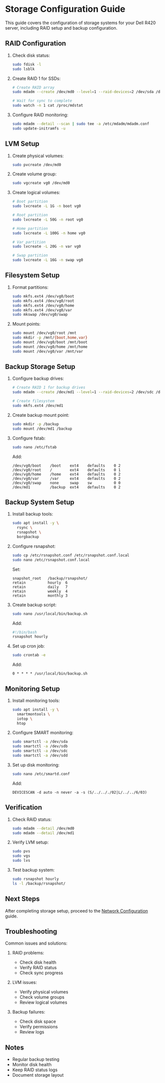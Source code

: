 # Storage Configuration Guide

This guide covers the configuration of storage systems for your Dell R420 server, including RAID setup and backup configuration.

## RAID Configuration
1. Check disk status:
   ```bash
   sudo fdisk -l
   sudo lsblk
   ```

2. Create RAID 1 for SSDs:
   ```bash
   # Create RAID array
   sudo mdadm --create /dev/md0 --level=1 --raid-devices=2 /dev/sda /dev/sdb
   
   # Wait for sync to complete
   sudo watch -n 1 cat /proc/mdstat
   ```

3. Configure RAID monitoring:
   ```bash
   sudo mdadm --detail --scan | sudo tee -a /etc/mdadm/mdadm.conf
   sudo update-initramfs -u
   ```

## LVM Setup
1. Create physical volumes:
   ```bash
   sudo pvcreate /dev/md0
   ```

2. Create volume group:
   ```bash
   sudo vgcreate vg0 /dev/md0
   ```

3. Create logical volumes:
   ```bash
   # Boot partition
   sudo lvcreate -L 1G -n boot vg0
   
   # Root partition
   sudo lvcreate -L 50G -n root vg0
   
   # Home partition
   sudo lvcreate -L 100G -n home vg0
   
   # Var partition
   sudo lvcreate -L 20G -n var vg0
   
   # Swap partition
   sudo lvcreate -L 16G -n swap vg0
   ```

## Filesystem Setup
1. Format partitions:
   ```bash
   sudo mkfs.ext4 /dev/vg0/boot
   sudo mkfs.ext4 /dev/vg0/root
   sudo mkfs.ext4 /dev/vg0/home
   sudo mkfs.ext4 /dev/vg0/var
   sudo mkswap /dev/vg0/swap
   ```

2. Mount points:
   ```bash
   sudo mount /dev/vg0/root /mnt
   sudo mkdir -p /mnt/{boot,home,var}
   sudo mount /dev/vg0/boot /mnt/boot
   sudo mount /dev/vg0/home /mnt/home
   sudo mount /dev/vg0/var /mnt/var
   ```

## Backup Storage Setup
1. Configure backup drives:
   ```bash
   # Create RAID 1 for backup drives
   sudo mdadm --create /dev/md1 --level=1 --raid-devices=2 /dev/sdc /dev/sdd
   
   # Create filesystem
   sudo mkfs.ext4 /dev/md1
   ```

2. Create backup mount point:
   ```bash
   sudo mkdir -p /backup
   sudo mount /dev/md1 /backup
   ```

3. Configure fstab:
   ```bash
   sudo nano /etc/fstab
   ```
   Add:
   ```text
   /dev/vg0/boot    /boot    ext4    defaults    0 2
   /dev/vg0/root    /        ext4    defaults    0 1
   /dev/vg0/home    /home    ext4    defaults    0 2
   /dev/vg0/var     /var     ext4    defaults    0 2
   /dev/vg0/swap    none     swap    sw          0 0
   /dev/md1         /backup  ext4    defaults    0 2
   ```

## Backup System Setup
1. Install backup tools:
   ```bash
   sudo apt install -y \
     rsync \
     rsnapshot \
     borgbackup
   ```

2. Configure rsnapshot:
   ```bash
   sudo cp /etc/rsnapshot.conf /etc/rsnapshot.conf.local
   sudo nano /etc/rsnapshot.conf.local
   ```
   Set:
   ```text
   snapshot_root   /backup/rsnapshot/
   retain          hourly  6
   retain          daily   7
   retain          weekly  4
   retain          monthly 3
   ```

3. Create backup script:
   ```bash
   sudo nano /usr/local/bin/backup.sh
   ```
   Add:
   ```bash
   #!/bin/bash
   rsnapshot hourly
   ```

4. Set up cron job:
   ```bash
   sudo crontab -e
   ```
   Add:
   ```text
   0 * * * * /usr/local/bin/backup.sh
   ```

## Monitoring Setup
1. Install monitoring tools:
   ```bash
   sudo apt install -y \
     smartmontools \
     iotop \
     htop
   ```

2. Configure SMART monitoring:
   ```bash
   sudo smartctl -a /dev/sda
   sudo smartctl -a /dev/sdb
   sudo smartctl -a /dev/sdc
   sudo smartctl -a /dev/sdd
   ```

3. Set up disk monitoring:
   ```bash
   sudo nano /etc/smartd.conf
   ```
   Add:
   ```text
   DEVICESCAN -d auto -n never -a -s (S/../.././02|L/../../6/03)
   ```

## Verification
1. Check RAID status:
   ```bash
   sudo mdadm --detail /dev/md0
   sudo mdadm --detail /dev/md1
   ```

2. Verify LVM setup:
   ```bash
   sudo pvs
   sudo vgs
   sudo lvs
   ```

3. Test backup system:
   ```bash
   sudo rsnapshot hourly
   ls -l /backup/rsnapshot/
   ```

## Next Steps
After completing storage setup, proceed to the [Network Configuration](06-network-setup.md) guide.

## Troubleshooting
Common issues and solutions:
1. RAID problems:
   - Check disk health
   - Verify RAID status
   - Check sync progress

2. LVM issues:
   - Verify physical volumes
   - Check volume groups
   - Review logical volumes

3. Backup failures:
   - Check disk space
   - Verify permissions
   - Review logs

## Notes
- Regular backup testing
- Monitor disk health
- Keep RAID status logs
- Document storage layout 